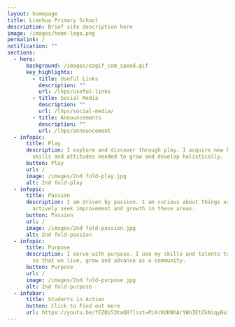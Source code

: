 ```yaml
---
layout: homepage
title: Lianhua Primary School
description: Brief site description here
image: /images/home-logo.png
permalink: /
notification: ""
sections:
  - hero:
      background: /images/ezgif_com_speed.gif
      key_highlights:
        - title: Useful Links
          description: ""
          url: /lhps/useful-links
        - title: Social Media
          description: ""
          url: /lhps/social-media/
        - title: Announcements
          description: ""
          url: /lhps/announcement
  - infopic:
      title: Play
      description: I explore and discover through play. I acquire new knowledge,
        skills and attitudes needed to grow and develop holistically.
      button: Play
      url: /
      image: /images/2nd fold-play.jpg
      alt: 2nd fold-play
  - infopic:
      title: Passion
      description: I am driven by passion. I am curious about things around me and I
        actively seek improvement and growth in these areas.
      button: Passion
      url: /
      image: /images/2nd fold-passion.jpg
      alt: 2nd fold-passion
  - infopic:
      title: Purpose
      description: I serve with purpose. I use my skills and talents to uplift others
        so that we live, grow and advance as a community.
      button: Purpose
      url: /
      image: /images/2nd fold-purpose.jpg
      alt: 2nd fold-purpose
  - infobar:
      title: Students in Action
      button: Click to Find out more
      url: https://youtu.be/fEZQi53taQ8?list=PLKrKUKNhArYWoIEtZkNiqyBuIP_I7qKDn
---
```

